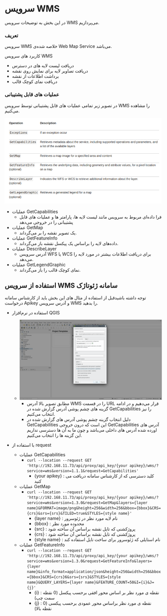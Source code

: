 # سرویس WMS
در این بخش به توضیحات سرویس WMS می‌پردازیم.

### تعریف
سرویس WMS خلاصه شده‌ی Web Map Service می‌باشد.

کاربرد های سرویس WMS

- دریافت لیست لایه های در دسترس
- دریافت تصاویر لایه برای نمایش روی نقشه
- برداشت اطلاعات از نقشه
- دریافت نمای کوچک قالب

### عملیات های قابل پشتیبانی
در تصویر زیر تمامی عملیات های قابل پشتیبانی توسط سرویس WMS را مشاهده می‌کنیم.

![WMS supported operations!](https://raw.githubusercontent.com/SaaFaa-company/geotajak3-documents/main/services/image/wms-oprations.png "WMS supported operations")

- عملیات GetCapabilities
  - فرا داده‌ای مربوط به سرویس مانند لیست لایه ها، پارامتر ها و عملیات های قابل پشتیبانی را در خروجی می‌دهد
- عملیات GetMap
  - یک تصویر نقشه را بر می‌گرداند.
- عملیات GetFeatureInfo
  - داده‌های لایه را براساس یک پیکسل نقشه باز می‌گرداند.
- عملیات DescribeLayer
  - آدرس سرویس WFS یا WCS برای دریافت اطلاعات بیشتر در مورد لایه را می‌دهد.
- عملیات GetLegendGraphic
  - نمای کوچک قالب را باز می‌گرداند.
  
## استفاده از سرویس WMS سامانه ژئوتاژک

توجه داشته باشیدقبل از استفاده از مثال های این بخش باید از کارشناس سامانه درخواست Apikey و آدرس سرویس WMS را بدهید.

- استفاده در نرم‌افزار QGIS
  - ![add WMS to qgis!](https://raw.githubusercontent.com/SaaFaa-company/geotajak3-documents/main/services/image/add-wms-qgis.png "add WMS to qgis")
    - مطابق تصویر بالا آدرس WMS را در قسمت URL قرار می‌دهیم و در ادامه گزینه های چشم پوشی آدرس گزارش شده در GetCapabilities را نیز انتخاب می‌کنیم.
    - دلیل انتخاب گزینه چشم پوشی آدرس های گزارش شده در GetCapabilities این است که درون خروجی GetCapabilities آدرس های اورده شده آدرس های داخلی می‌باشد و چون ما به آن ها دسترسی نداریم این گزینه ها را انتخاب می‌کنیم.
    
- با استفاده از request
  - عملیات GetCapabilities
    - ```curl --location --request GET 'http://192.168.11.73/api/proxy/api_key/{your apikey}/wms/?service=wms&version=1.1.1&request=GetCapabilities'```
      - {your apikey} : کلید دسترسی که از کارشناس سامانه دریافت می کنید
  - عملیات GetMap
    - ```curl --location --request GET 'http://192.168.11.73/api/proxy/api_key/{your apikey}/wms/?service=wms&version=1.3.0&request=GetMap&layers={layer name}&FORMAT=image/png&height=256&width=256&bbox={bbox}&CRS={crs}&srs={srs}&TILED=true&STYLES={style name}'```
      - {layer name} : نام لایه مورد نظر در ژئوسرور
      - {bbox} : محدوده مورد نظر
      - {src} : پروژکشنی که تایل نقشه براساس آن ساخته شود
      - {crs} : پروژکشنی که تایل نقشه براساس آن ساخته شود
      - {style name} : نام استایلی که ژئوسرور برای ساخت تایل استفاده کند
  - عملیات GetFeatureInfo
    - ```curl --location --request GET 'http://192.168.11.73/api/proxy/api_key/{your apikey}/wms/?service=wms&version=1.3.0&request=GetFeatureInfo&layers={layer name}&info_format=application/json&height=256&width=256&bbox={bbox}&CRS={crs}6&srs={srs}&STYLES={style name}&QUERY_LAYERS={layer name}&FEATURE_COUNT=50&I={i}&J={j}'```
      - {i} : نقطه ی مورد نظر بر اساس محور افقی برحسب پیکسل (0 نقطه سمت چپ)
      - {j} : نقطه ی مورد نظر براساس محور عمودی برحسب پیکسی (0 نقطه بالا)